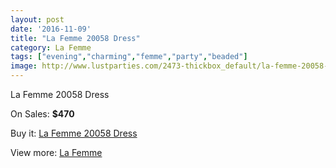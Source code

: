 ```yaml
---
layout: post
date: '2016-11-09'
title: "La Femme 20058 Dress"
category: La Femme
tags: ["evening","charming","femme","party","beaded"]
image: http://www.lustparties.com/2473-thickbox_default/la-femme-20058-dress.jpg
---
```

La Femme 20058 Dress

On Sales: **$470**
<a href="https://www.lustparties.com/en/la-femme/801-la-femme-20058-dress.html"><amp-img layout="responsive" width="600" height="600" src="//www.lustparties.com/2473-thickbox_default/la-femme-20058-dress.jpg" alt="La Femme 20058 Dress 0" /></a>
<a href="https://www.lustparties.com/en/la-femme/801-la-femme-20058-dress.html"><amp-img layout="responsive" width="600" height="600" src="//www.lustparties.com/2474-thickbox_default/la-femme-20058-dress.jpg" alt="La Femme 20058 Dress 1" /></a>
<a href="https://www.lustparties.com/en/la-femme/801-la-femme-20058-dress.html"><amp-img layout="responsive" width="600" height="600" src="//www.lustparties.com/2475-thickbox_default/la-femme-20058-dress.jpg" alt="La Femme 20058 Dress 2" /></a>
<a href="https://www.lustparties.com/en/la-femme/801-la-femme-20058-dress.html"><amp-img layout="responsive" width="600" height="600" src="//www.lustparties.com/2476-thickbox_default/la-femme-20058-dress.jpg" alt="La Femme 20058 Dress 3" /></a>

Buy it: [La Femme 20058 Dress](https://www.lustparties.com/en/la-femme/801-la-femme-20058-dress.html "La Femme 20058 Dress")

View more: [La Femme](https://www.lustparties.com/en/4-la-femme "La Femme")